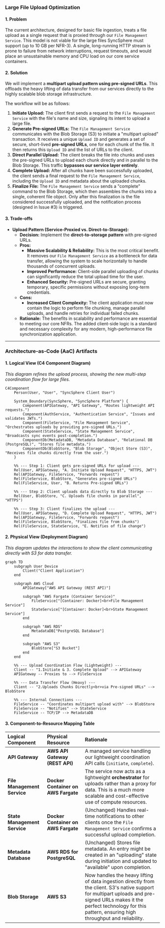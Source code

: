 ### **Large File Upload Optimization**

#### **1. Problem**

The current architecture, designed for basic file ingestion, treats a file upload as a single request that is proxied through our `File Management Service`. This model is not viable for the large files SyncSphere must support (up to 10 GB per NFR-3). A single, long-running HTTP stream is prone to failure from network interruptions, request timeouts, and would place an unsustainable memory and CPU load on our core service containers.

#### **2. Solution**

We will implement a **multipart upload pattern using pre-signed URLs**. This offloads the heavy lifting of data transfer from our services directly to the highly scalable blob storage infrastructure.

The workflow will be as follows:

1.  **Initiate Upload:** The client first sends a request to the `File Management Service` with the file's name and size, signaling its intent to upload a large file.
2.  **Generate Pre-signed URLs:** The `File Management Service` communicates with the Blob Storage (S3) to initiate a "multipart upload" transaction. It receives a unique `Upload ID` and generates a set of secure, short-lived **pre-signed URLs**, one for each chunk of the file. It then returns this `Upload ID` and the list of URLs to the client.
3.  **Direct Parallel Upload:** The client breaks the file into chunks and uses the pre-signed URLs to upload each chunk directly and in parallel to the Blob Storage. This traffic **bypasses our service layer entirely**.
4.  **Complete Upload:** After all chunks have been successfully uploaded, the client sends a final request to the `File Management Service`, including the `Upload ID` and metadata about the uploaded chunks.
5.  **Finalize File:** The `File Management Service` sends a "complete" command to the Blob Storage, which then assembles the chunks into a single, coherent file object. Only after this finalization is the file considered successfully uploaded, and the notification process (designed in Issue #3) is triggered.

#### **3. Trade-offs**

*   **Upload Pattern (Service-Proxied vs. Direct-to-Storage):**
    *   **Decision:** Implement the **direct-to-storage pattern** with pre-signed URLs.
    *   **Pros:**
        *   **Massive Scalability & Reliability:** This is the most critical benefit. It removes our `File Management Service` as a bottleneck for data transfer, allowing the system to scale horizontally to handle thousands of concurrent uploads.
        *   **Improved Performance:** Client-side parallel uploading of chunks can significantly reduce the total upload time for the user.
        *   **Enhanced Security:** Pre-signed URLs are secure, granting temporary, specific permissions without exposing long-term credentials.
    *   **Cons:**
        *   **Increased Client Complexity:** The client application must now contain the logic to perform file chunking, manage parallel uploads, and handle retries for individual failed chunks.
    *   **Rationale:** The benefits in scalability and performance are essential to meeting our core NFRs. The added client-side logic is a standard and necessary complexity for any modern, high-performance file synchronization application.

---

### **Architecture-as-Code (AaC) Artifacts**

#### **1. Logical View (C4 Component Diagram)**
*This diagram refines the upload process, showing the new multi-step coordination flow for large files.*

```mermaid
C4Component
    Person(User, "User", "SyncSphere Client User")
    
    System_Boundary(SyncSphere, "SyncSphere Platform") {
        Component(APIGateway, "API Gateway", "Routes lightweight API requests.")
        Component(AuthService, "Authentication Service", "Issues and validates JWTs.")
        Component(FileService, "File Management Service", "Orchestrates uploads by providing pre-signed URLs.")
        Component(StateService, "State Management Service", "Broadcasts sync events post-completion.")
        ComponentDb(MetadataDB, "Metadata Database", "Relational DB (PostgreSQL)", "Stores file metadata.")
        ComponentDb(BlobStore, "Blob Storage", "Object Store (S3)", "Receives file chunks directly from the user.")
    }

    %% --- Step 1: Client gets pre-signed URLs for upload ---
    Rel(User, APIGateway, "A. Initiate Upload Request", "HTTPS, JWT")
    Rel(APIGateway, FileService, "Forwards request")
    Rel(FileService, BlobStore, "Generates pre-signed URLs")
    Rel(FileService, User, "B. Returns Pre-signed URLs")

    %% --- Step 2: Client uploads data directly to Blob Storage ---
    Rel(User, BlobStore, "C. Uploads file chunks in parallel", "HTTPS")

    %% --- Step 3: Client finalizes the upload ---
    Rel(User, APIGateway, "D. Complete Upload Request", "HTTPS, JWT")
    Rel(APIGateway, FileService, "Forwards request")
    Rel(FileService, BlobStore, "Finalizes file from chunks")
    Rel(FileService, StateService, "E. Notifies of file change")
```

#### **2. Physical View (Deployment Diagram)**
*This diagram updates the interactions to show the client communicating directly with S3 for data transfer.*

```mermaid
graph TD
    subgraph User Device
        Client("Client Application")
    end

    subgraph AWS Cloud
        APIGateway["AWS API Gateway (REST API)"]
        
        subgraph "AWS Fargate (Container Service)"
            FileService["[Container: Docker]<br>File Management Service"]
            StateService["[Container: Docker]<br>State Management Service"]
        end

        subgraph "AWS RDS"
            MetadataDB["PostgreSQL Database"]
        end

        subgraph "AWS S3"
            BlobStore["S3 Bucket"]
        end
    end

    %% --- Upload Coordination Flow (Lightweight) ---
    Client -- "1.Initiate & 3. Complete Upload" --> APIGateway
    APIGateway -- Proxies to --> FileService

    %% --- Data Transfer Flow (Heavy) ---
    Client -- "2.Uploads Chunks Directly<br>via Pre-signed URLs" --> BlobStore
    
    %% --- Internal Connections ---
    FileService -- "Coordinates multipart upload with" --> BlobStore
    FileService -- "Notifies" --> StateService
    FileService -- TCP/IP --> MetadataDB
```

#### **3. Component-to-Resource Mapping Table**

| Logical Component         | Physical Resource                        | Rationale                                                                                                                                                                                                                                                                                             |
| :------------------------ | :--------------------------------------- | :---------------------------------------------------------------------------------------------------------------------------------------------------------------------------------------------------------------------------------------------------------------------------------------------------- |
| **API Gateway**           | **AWS API Gateway (REST API)**           | A managed service handling our lightweight coordination API calls (`initiate`, `complete`).                                                                                                                                                                                                           |
| **File Management Service** | **Docker Container on AWS Fargate**      | The service now acts as a lightweight **orchestrator** for uploads rather than a proxy for data. This is a much more scalable and cost-effective use of compute resources.                                                                                                                             |
| **State Management Service**| **Docker Container on AWS Fargate**      | (Unchanged) Handles real-time notifications to other clients once the `File Management Service` confirms a successful upload completion.                                                                                                                                                                |
| **Metadata Database**     | **AWS RDS for PostgreSQL**               | (Unchanged) Stores file metadata. An entry might be created in an "uploading" state during initiation and updated to "available" upon completion.                                                                                                                                                        |
| **Blob Storage**          | **AWS S3**                               | Now handles the heavy lifting of data ingestion directly from the client. S3's native support for multipart uploads and pre-signed URLs makes it the perfect technology for this pattern, ensuring high throughput and reliability.                                                                       |
